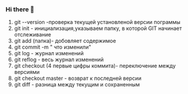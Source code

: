 ### Hi there 👋

1.  git --version -проверка текущей установленой версии пограммы
2.  git init - инициализация,указываем папку, в которой GIT начинает отслеживание
3.  git add (папка)- добовляет содержимое 
4.  git commit -m " что изменили"
5.  git log - журнал изменений
6.  git reflog - весь журнал изменений
7.  git checkout (4 первые цифры коммита)- переключение между версиями
8.  git checkout master - возврат к последней версии
9.  git diff - разница между текущим и сохраненным
